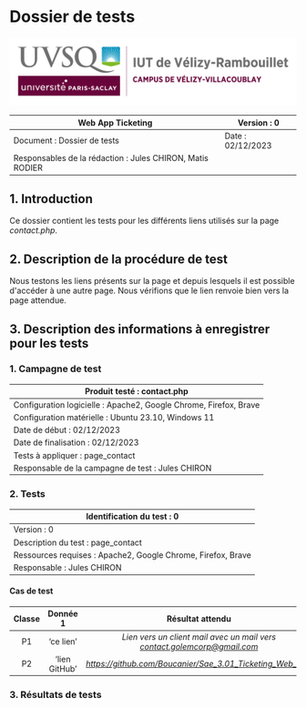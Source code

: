 # Dossier de tests

![logo_uvsq](../../annexes/logo_uvsq.png)

| Web App Ticketing                 | Version : 0             |
|--------------------------------------------|-------------------------|
| Document : Dossier de tests                | Date : 02/12/2023       |
| Responsables de la rédaction : Jules CHIRON, Matis RODIER |          |

## 1. Introduction

Ce dossier contient les tests pour les différents liens utilisés sur la page _contact.php_.

## 2. Description de la procédure de test

Nous testons les liens présents sur la page et depuis lesquels il est possible d'accéder à une autre page. Nous vérifions que le lien renvoie bien vers la page attendue.

## 3. Description des informations à enregistrer pour les tests

### 1. Campagne de test

| Produit testé : contact.php                                 |
|-------------------------------------------------------------------------|
| Configuration logicielle : Apache2, Google Chrome, Firefox, Brave                   |
| Configuration matérielle : Ubuntu 23.10, Windows 11                     |
| Date de début : 02/12/2023                                              |
| Date de finalisation : 02/12/2023                                       |
| Tests à appliquer : page_contact |
| Responsable de la campagne de test : Jules CHIRON                       |

### 2. Tests

| Identification du test : 0               |
|------------------------------------------|
| Version : 0                              |
| Description du test : page_contact |
| Ressources requises : Apache2, Google Chrome, Firefox, Brave   |
| Responsable : Jules CHIRON               |

#### Cas de test

| Classe | Donnée 1 |   Résultat attendu    |
|:------:|:--------:|:----------------:|
|   P1   |         ‘ce lien’           | _Lien vers un client mail avec un mail vers <contact.golemcorp@gmail.com>_ |
|   P2   |   ‘lien GitHub’   | _<https://github.com/Boucanier/Sae_3.01_Ticketing_Web_App>_ |

### 3. Résultats de tests
